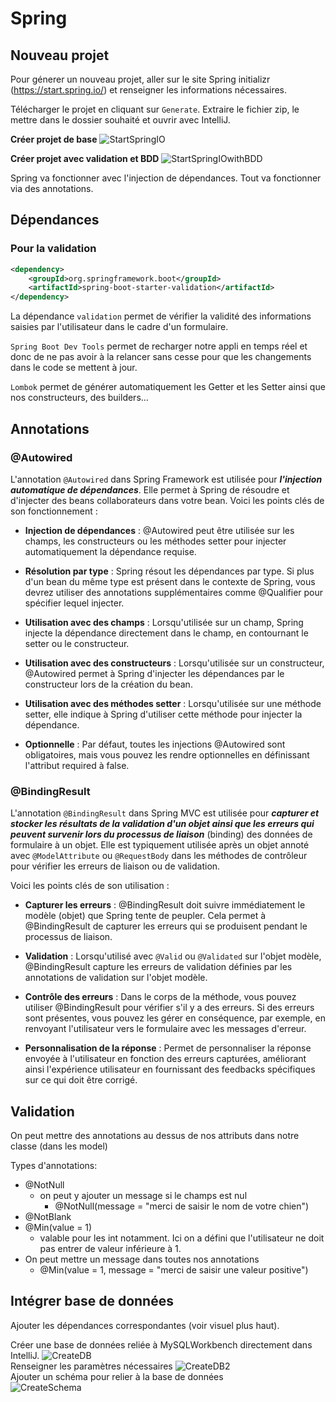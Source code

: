 # Spring

## Nouveau projet

Pour génerer un nouveau projet, aller sur le site Spring initializr (https://start.spring.io/) et renseigner les informations nécessaires. 

Télécharger le projet en cliquant sur `Generate`.
Extraire le fichier zip, le mettre dans le dossier souhaité et ouvrir avec IntelliJ.

**Créer projet de base**
![StartSpringIO](./GénérerProjetSpring.jpg)

**Créer projet avec validation et BDD**
![StartSpringIOwithBDD](./GénérerProjetSpring%20avec%20BDD.jpg)

Spring va fonctionner avec l'injection de dépendances. 
Tout va fonctionner via des annotations.


## Dépendances

### Pour la validation

```xml
<dependency>
    <groupId>org.springframework.boot</groupId>
    <artifactId>spring-boot-starter-validation</artifactId>
</dependency>
```

La dépendance `validation` permet de vérifier la validité des informations saisies par l'utilisateur dans le cadre d'un formulaire.

`Spring Boot Dev Tools` permet de recharger notre appli en temps réel et donc de ne pas avoir à la relancer sans cesse pour que les changements dans le code se mettent à jour.

`Lombok` permet de générer automatiquement les Getter et les Setter ainsi que nos constructeurs, des builders...

## Annotations
### @Autowired

L'annotation `@Autowired` dans Spring Framework est utilisée pour ***l'injection automatique de dépendances***. Elle permet à Spring de résoudre et d'injecter des beans collaborateurs dans votre bean. Voici les points clés de son fonctionnement :

- **Injection de dépendances** : @Autowired peut être utilisée sur les champs, les constructeurs ou les méthodes setter pour injecter automatiquement la dépendance requise.

- **Résolution par type** : Spring résout les dépendances par type. Si plus d'un bean du même type est présent dans le contexte de Spring, vous devrez utiliser des annotations supplémentaires comme @Qualifier pour spécifier lequel injecter.

- **Utilisation avec des champs** : Lorsqu'utilisée sur un champ, Spring injecte la dépendance directement dans le champ, en contournant le setter ou le constructeur.

- **Utilisation avec des constructeurs** : Lorsqu'utilisée sur un constructeur, @Autowired permet à Spring d'injecter les dépendances par le constructeur lors de la création du bean.

- **Utilisation avec des méthodes setter** : Lorsqu'utilisée sur une méthode setter, elle indique à Spring d'utiliser cette méthode pour injecter la dépendance.

- **Optionnelle** : Par défaut, toutes les injections @Autowired sont obligatoires, mais vous pouvez les rendre optionnelles en définissant l'attribut required à false.

### @BindingResult

L'annotation `@BindingResult` dans Spring MVC est utilisée pour ***capturer et stocker les résultats de la validation d'un objet ainsi que les erreurs qui peuvent survenir lors du processus de liaison*** (binding) des données de formulaire à un objet. Elle est typiquement utilisée après un objet annoté avec `@ModelAttribute` ou `@RequestBody` dans les méthodes de contrôleur pour vérifier les erreurs de liaison ou de validation.

Voici les points clés de son utilisation :

- **Capturer les erreurs** : @BindingResult doit suivre immédiatement le modèle (objet) que Spring tente de peupler. Cela permet à @BindingResult de capturer les erreurs qui se produisent pendant le processus de liaison.

- **Validation** : Lorsqu'utilisé avec `@Valid` ou `@Validated` sur l'objet modèle, @BindingResult capture les erreurs de validation définies par les annotations de validation sur l'objet modèle.

- **Contrôle des erreurs** : Dans le corps de la méthode, vous pouvez utiliser @BindingResult pour vérifier s'il y a des erreurs. Si des erreurs sont présentes, vous pouvez les gérer en conséquence, par exemple, en renvoyant l'utilisateur vers le formulaire avec les messages d'erreur.

- **Personnalisation de la réponse** : Permet de personnaliser la réponse envoyée à l'utilisateur en fonction des erreurs capturées, améliorant ainsi l'expérience utilisateur en fournissant des feedbacks spécifiques sur ce qui doit être corrigé.

## Validation

On peut mettre des annotations au dessus de nos attributs dans notre classe (dans les model)

Types d'annotations:
- @NotNull
    - on peut y ajouter un message si le champs est nul 
        - @NotNull(message = "merci de saisir le nom de votre chien")
- @NotBlank
- @Min(value = 1)
    - valable pour les int notamment. Ici on a défini que l'utilisateur ne doit pas entrer de valeur inférieure à 1.
- On peut mettre un message dans toutes nos annotations
    - @Min(value = 1, message = "merci de saisir une valeur positive")




## Intégrer base de données

Ajouter les dépendances correspondantes (voir visuel plus haut).

Créer une base de données reliée à MySQLWorkbench directement dans IntelliJ.
![CreateDB](./CreateDB.jpg)  
Renseigner les paramètres nécessaires
![CreateDB2](./CreateDB2.jpg)  
Ajouter un schéma pour relier à la base de données  
![CreateSchema](./CreateSchema.jpg)